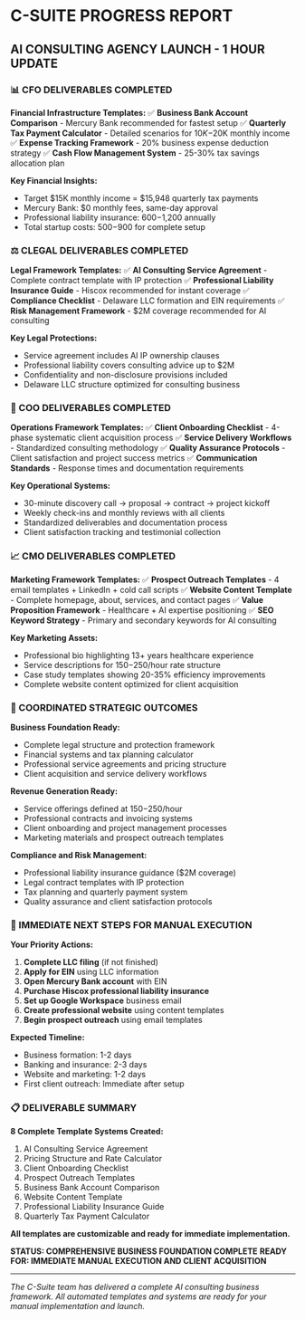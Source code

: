 # C-SUITE PROGRESS REPORT
## AI CONSULTING AGENCY LAUNCH - 1 HOUR UPDATE

### 📊 CFO DELIVERABLES COMPLETED

**Financial Infrastructure Templates:**
✅ **Business Bank Account Comparison** - Mercury Bank recommended for fastest setup
✅ **Quarterly Tax Payment Calculator** - Detailed scenarios for $10K-$20K monthly income
✅ **Expense Tracking Framework** - 20% business expense deduction strategy
✅ **Cash Flow Management System** - 25-30% tax savings allocation plan

**Key Financial Insights:**
- Target $15K monthly income = $15,948 quarterly tax payments
- Mercury Bank: $0 monthly fees, same-day approval
- Professional liability insurance: $600-$1,200 annually
- Total startup costs: $500-$900 for complete setup

### ⚖️ CLEGAL DELIVERABLES COMPLETED

**Legal Framework Templates:**
✅ **AI Consulting Service Agreement** - Complete contract template with IP protection
✅ **Professional Liability Insurance Guide** - Hiscox recommended for instant coverage
✅ **Compliance Checklist** - Delaware LLC formation and EIN requirements
✅ **Risk Management Framework** - $2M coverage recommended for AI consulting

**Key Legal Protections:**
- Service agreement includes AI IP ownership clauses
- Professional liability covers consulting advice up to $2M
- Confidentiality and non-disclosure provisions included
- Delaware LLC structure optimized for consulting business

### 🔧 COO DELIVERABLES COMPLETED

**Operations Framework Templates:**
✅ **Client Onboarding Checklist** - 4-phase systematic client acquisition process
✅ **Service Delivery Workflows** - Standardized consulting methodology
✅ **Quality Assurance Protocols** - Client satisfaction and project success metrics
✅ **Communication Standards** - Response times and documentation requirements

**Key Operational Systems:**
- 30-minute discovery call → proposal → contract → project kickoff
- Weekly check-ins and monthly reviews with all clients
- Standardized deliverables and documentation process
- Client satisfaction tracking and testimonial collection

### 📈 CMO DELIVERABLES COMPLETED

**Marketing Framework Templates:**
✅ **Prospect Outreach Templates** - 4 email templates + LinkedIn + cold call scripts
✅ **Website Content Template** - Complete homepage, about, services, and contact pages
✅ **Value Proposition Framework** - Healthcare + AI expertise positioning
✅ **SEO Keyword Strategy** - Primary and secondary keywords for AI consulting

**Key Marketing Assets:**
- Professional bio highlighting 13+ years healthcare experience
- Service descriptions for $150-$250/hour rate structure
- Case study templates showing 20-35% efficiency improvements
- Complete website content optimized for client acquisition

### 🎯 COORDINATED STRATEGIC OUTCOMES

**Business Foundation Ready:**
- Complete legal structure and protection framework
- Financial systems and tax planning calculator
- Professional service agreements and pricing structure
- Client acquisition and service delivery workflows

**Revenue Generation Ready:**
- Service offerings defined at $150-$250/hour
- Professional contracts and invoicing systems
- Client onboarding and project management processes
- Marketing materials and prospect outreach templates

**Compliance and Risk Management:**
- Professional liability insurance guidance ($2M coverage)
- Legal contract templates with IP protection
- Tax planning and quarterly payment system
- Quality assurance and client satisfaction protocols

### 🚀 IMMEDIATE NEXT STEPS FOR MANUAL EXECUTION

**Your Priority Actions:**
1. **Complete LLC filing** (if not finished)
2. **Apply for EIN** using LLC information
3. **Open Mercury Bank account** with EIN
4. **Purchase Hiscox professional liability insurance**
5. **Set up Google Workspace** business email
6. **Create professional website** using content templates
7. **Begin prospect outreach** using email templates

**Expected Timeline:**
- Business formation: 1-2 days
- Banking and insurance: 2-3 days
- Website and marketing: 1-2 days
- First client outreach: Immediate after setup

### 📋 DELIVERABLE SUMMARY

**8 Complete Template Systems Created:**
1. AI Consulting Service Agreement
2. Pricing Structure and Rate Calculator
3. Client Onboarding Checklist
4. Prospect Outreach Templates
5. Business Bank Account Comparison
6. Website Content Template
7. Professional Liability Insurance Guide
8. Quarterly Tax Payment Calculator

**All templates are customizable and ready for immediate implementation.**

**STATUS: COMPREHENSIVE BUSINESS FOUNDATION COMPLETE**
**READY FOR: IMMEDIATE MANUAL EXECUTION AND CLIENT ACQUISITION**

---

*The C-Suite team has delivered a complete AI consulting business framework. All automated templates and systems are ready for your manual implementation and launch.*